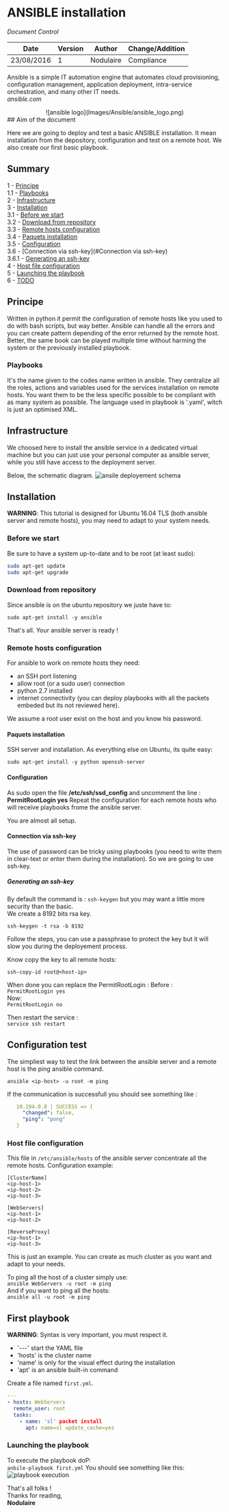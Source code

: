 # ANSIBLE installation


*Document Control*    

|  Date | Version  | Author  | Change/Addition  |
|---|---|---|---|
| 23/08/2016  | 1 | Nodulaire  |  Compliance  |


Ansible is a simple IT automation engine that automates cloud provisioning, configuration management, application deployment, intra-service orchestration, and many other IT needs.  
*ansible.com*  

<center>![ansible logo](Images/Ansible/ansible_logo.png)</center>
## Aim of the document

  Here we are going to deploy and test a basic ANSIBLE installation. It mean installation from the depository, configuration and test on a remote host. We also create our first basic playbook.

## Summary
1 - [Principe](#principe)  
1.1 - [Playbooks](#playbooks)  
2 - [Infrastructure](#infrastructure)    
3 - [Installation](#installation)  
3.1 - [Before we start](#before-we-start)  
3.2 - [Download from repository](#download-from-repository)   
3.3 - [Remote hosts configuration](#remote-hosts-configuration)  
3.4 - [Paquets installation](#paquets-installation)    
3.5 - [Configuration](#configuration)   
3.6 - [Connection via ssh-key](#Connection via ssh-key)      
3.6.1 - [Generating an ssh-key](#generating-an-ssh-key)   
4 - [Host file configuration](#host-file-configuration)    
5 - [Launching the playbook](#launching-the-playbook)  
6 - [TODO](#todo)  


## Principe

Written in python it permit the configuration of remote hosts like you used to do with bash scripts, but way better.
Ansible can handle all the errors and you can create pattern depending of the error returned by the remote host. Better, the same book can be played multiple time without harming the system or the previously installed playbook.

### Playbooks

It's the name given to the codes name written in ansible. They centralize all the roles, actions and variables used for the services installation on remote hosts. You want them to be the less specific possible to be compliant with as many system as possible.
The language used in playbook is '.yaml', witch is just an optimised XML.

## Infrastructure
We choosed here to install the ansible service in a dedicated virtual machine but you can just use your personal computer as ansible server, while you still have access to the deployment server.

Below, the schematic diagram.
![ansile deployement  schema](Images/Ansible/ansible_principe_schema.png)


## Installation

**WARNING**: This tutorial is designed for Ubuntu 16.04 TLS (both ansible server and remote hosts), you may need to adapt to your system needs.
### Before we start

Be sure to have a system up-to-date and to be root (at least sudo):
```bash
sudo apt-get update
sudo apt-get upgrade
```
### Download from repository
Since ansible is on the ubuntu repository we juste have to:
```
sudo apt-get install -y ansible
```
That's all. Your ansible server is ready !

### Remote hosts configuration

For ansible to work on remote hosts they need:
- an SSH port listening
- allow root (or a sudo user) connection
- python 2.7 installed
- internet connectivity (you can deploy playbooks with all the packets embeded but its not reviewed here).

We assume a root user exist on the host and you know his password.

#### Paquets installation
SSH server and installation. As everything else on Ubuntu, its quite easy:
```
sudo apt-get install -y python openssh-server
```

#### Configuration
As sudo open the file **/etc/ssh/ssd_config** and uncomment the line :  
 **PermitRootLogin yes**
Repeat the configuration for each remote hosts who will receive playbooks frome the ansible server.

You are almost all setup.

#### Connection via ssh-key
The use of password can be tricky using playbooks (you need to write them in clear-text or enter them during the installation). So we are going to use ssh-key.

##### Generating an ssh-key
By default the command is :
``` ssh-keygen ``` but you may want a little more security than the basic.  
We create a 8192 bits rsa key.
```
ssh-keygen -t rsa -b 8192
```
Follow the steps, you can use a passphrase to protect the key but it will slow you during the deployement process.

Know copy the key to all remote hosts:
```
ssh-copy-id root@<host-ip>
```

When done you can replace the PermitRootLogin :
Before :  
```PermitRootLogin yes ```  
Now:  
```PermitRootLogin no```

Then restart the service :  
``` service ssh restart ```

## Configuration test

The simpliest way to test the link between the ansible server and a remote host is the ping ansible command.
```
ansible <ip-host> -u root -m ping
```
If the communication is successfull you should see something like :
```yml
   10.194.0.8 | SUCCESS => {
     "changed": false,
     "ping": "pong"
   }
```     

### Host file configuration


 This file in ```/etc/ansible/hosts``` of the ansible server concentrate all the remote hosts.
 Configuration example:  
 ```
[ClusterName]
<ip-host-1>
<ip-host-2>
<ip-host-3>

[WebServers]
<ip-host-1>
<ip-host-2>

[ReverseProxy]
<ip-host-1>
<ip-host-3>
 ```
 This is just an example. You can create as much cluster as you want and adapt to your needs.

To ping all the host of a cluster simply use:  
`` ansible WebServers -u root -m ping ``  
And if you want to ping all the hosts:  
`` ansible all -u root -m ping ``  

## First playbook

**WARNING**: Syntax is very important, you must respect it.
- '---' start the YAML file
- 'hosts' is the cluster name
- 'name' is only for the visual effect during the installation
- 'apt' is an ansible built-in command

Create a file named ```first.yml```.

```yml
---
- hosts: WebServers
  remote_user: root
  tasks:
    - name: 'sl' packet install
      apt: name=sl update_cache=yes
```

### Launching the playbook
To execute the playbook doP:  
``anbile-playbook first.yml``
You should see something like this:
![playbook execution](Images/Ansible/ansible_deployement_playbook.png)


That's all folks !  
Thanks for reading,  
**Nodulaire**
